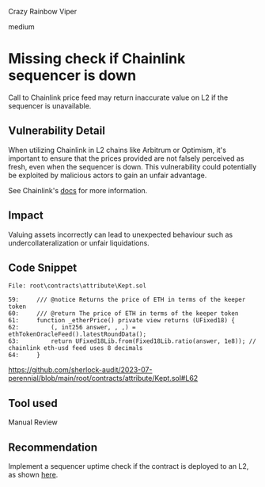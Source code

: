 Crazy Rainbow Viper

medium

# Missing check if Chainlink sequencer is down

Call to Chainlink price feed may return inaccurate value on L2 if the sequencer is unavailable.

## Vulnerability Detail

When utilizing Chainlink in L2 chains like Arbitrum or Optimism, it's important
to ensure that the prices provided are not falsely perceived as fresh, even
when the sequencer is down. This vulnerability could potentially be exploited
by malicious actors to gain an unfair advantage.

See Chainlink's [docs](https://docs.chain.link/data-feeds/l2-sequencer-feeds)
for more information.

## Impact

Valuing assets incorrectly can lead to unexpected behaviour such as undercollateralization or unfair liquidations.

## Code Snippet

```solidity
File: root\contracts\attribute\Kept.sol

59:     /// @notice Returns the price of ETH in terms of the keeper token
60:     /// @return The price of ETH in terms of the keeper token
61:     function _etherPrice() private view returns (UFixed18) {
62:         (, int256 answer, , ,) = ethTokenOracleFeed().latestRoundData();
63:         return UFixed18Lib.from(Fixed18Lib.ratio(answer, 1e8)); // chainlink eth-usd feed uses 8 decimals
64:     }
```
https://github.com/sherlock-audit/2023-07-perennial/blob/main/root/contracts/attribute/Kept.sol#L62

## Tool used

Manual Review

## Recommendation

Implement a sequencer uptime check if the contract is deployed to an L2, as shown [here](https://docs.chain.link/data-feeds/l2-sequencer-feeds#example-code).